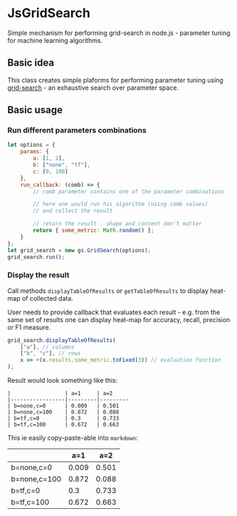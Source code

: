 # JsGridSearch

Simple mechanism for performing grid-search in node.js - parameter tuning for machine learning algorithms.

## Basic idea

This class creates simple plaforms for performing parameter tuning using [grid-search](https://en.wikipedia.org/wiki/Hyperparameter_optimization) - an exhaustive search over parameter space.

## Basic usage

### Run different parameters combinations

~~~~~~~~~~~~~~~javascript
let options = {
    params: {
        a: [1, 2],
        b: ["none", "tf"],
        c: [0, 100]
    },
    run_callback: (comb) => {
        // comb parameter contains one of the parameter combinations

        // here one would run his algorithm (using comb values)
        // and collect the result

        // return the result - shape and content don't matter
        return { some_metric: Math.random() };
    }
};
let grid_search = new gs.GridSearch(options);
grid_search.run();
~~~~~~~~~~~~~~~

### Display the result

Call methods `displayTableOfResults` or `getTableOfResults` to 
display heat-map of collected data.

User needs to provide callback that evaluates each result - e.g. from
the same set of results one can display heat-map for accuracy, recall, precision or F1 measure.

~~~~~~~~~~~~~~~~~~~javascript
grid_search.displayTableOfResults(
    ["a"], // columns
    ["b", "c"], // rows
    x => +(x.results.some_metric.toFixed(3)) // evaluation function
);
~~~~~~~~~~~~~~~~~~~

Result would look something like this:

~~~~~~~~~~~~~~~~~~~~
|                 | a=1     | a=2
|-----------------|---------|---------
| b=none,c=0      | 0.009   | 0.501
| b=none,c=100    | 0.872   | 0.088
| b=tf,c=0        | 0.3     | 0.733
| b=tf,c=100      | 0.672   | 0.663
~~~~~~~~~~~~~~~~~~~~

This ie easily copy-paste-able into `markdown`:

|                 | a=1     | a=2
|-----------------|---------|---------
| b=none,c=0      | 0.009   | 0.501
| b=none,c=100    | 0.872   | 0.088
| b=tf,c=0        | 0.3     | 0.733
| b=tf,c=100      | 0.672   | 0.663

